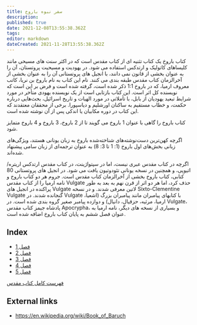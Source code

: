 ```yaml
---
title: سفر نبوه باروخ
description: 
published: true
date: 2021-12-08T13:55:38.362Z
tags: 
editor: markdown
dateCreated: 2021-11-28T13:55:38.362Z
---
```


کتاب باروخ یک کتاب تثنیه ای از کتاب مقدس است که در اکثر سنت های مسیحی مانند کلیساهای کاتولیک و ارتدکس استفاده می شود. در یهودیت و مسیحیت پروتستان، آن را به عنوان بخشی از قانون نمی دانند، با انجیل های پروتستانی آن را به عنوان بخشی از آخرالزمان کتاب مقدس طبقه بندی می کنند. نام این کتاب به نام باروخ بن نریا، کاتب معروف ارمیا، که در باروخ 1:1 ذکر شده است، گرفته شده است و فرض بر این است که نویسنده کل اثر است. این کتاب بازتابی است از یک نویسنده یهودی متأخر در مورد شرایط تبعید یهودیان از بابل، با تأملاتی در مورد الهیات و تاریخ اسرائیل، بحث‌هایی درباره حکمت، و خطاب مستقیم به ساکنان اورشلیم و دیاسپورا. برخی از محققان معتقدند که این کتاب در دوره مکابیان یا اندکی پس از آن نوشته شده است.

کتاب باروخ را گاهی با عنوان 1 باروخ می گویند تا از 2 باروخ، 3 باروخ و 4 باروخ متمایز شود. 

اگرچه کهن‌ترین دست‌نوشته‌های شناخته‌شده باروخ به زبان یونانی هستند، ویژگی‌های زبانی بخش‌های اول باروخ (1: 1 تا 3: 8) به عنوان ترجمه‌ای از زبان سامی پیشنهاد شده‌اند.

اگرچه در کتاب مقدس عبری نیست، اما در سپتواژینت، در کتاب مقدس ارتدکس اریتره/اتیوپی، و همچنین در نسخه یونانی تئودوتیون یافت می شود. در انجیل های پروتستانی 80 کتابی، کتاب باروخ بخشی از آخرالزمان کتاب مقدس است. جروم هر دو کتاب باروخ و نامه ارمیا را از کتاب مقدس Vulgate حذف کرد، اما هر دو اثر از قرن نهم به بعد به طور پراکنده در انجیل های Vulgate لاتین معرفی شدند. و در نسخه Sixto-Clementine Vulgate گنجانده شدند. در Vulgate با کتابهای پیامبران مانند پیامبران بزرگ (اشعیا، ارمیا، مرثیه، حزقیال، دانیال) و دوازده پیامبر صغیر گروه بندی شده است. در Vulgate، پادشاه جیمز کتاب مقدس Apocrypha، و بسیاری از نسخه های دیگر، نامه ارمیا به عنوان فصل ششم به پایان کتاب باروخ اضافه شده است.

## Index

- [فصل 1](/fa/Bible/Baruch/1)
- [فصل 2](/fa/Bible/Baruch/2)
- [فصل 3](/fa/Bible/Baruch/3)
- [فصل 4](/fa/Bible/Baruch/4)
- [فصل 5](/fa/Bible/Baruch/5)



[فهرست کامل کتاب مقدس](/fa/index/bible)


## External links

- https://en.wikipedia.org/wiki/Book_of_Baruch
